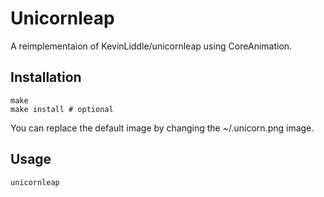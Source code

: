 Unicornleap
===========

A reimplementaion of KevinLiddle/unicornleap using CoreAnimation.

Installation
------------

    make
    make install # optional

You can replace the default image by changing the ~/.unicorn.png image.


Usage
-----

    unicornleap
